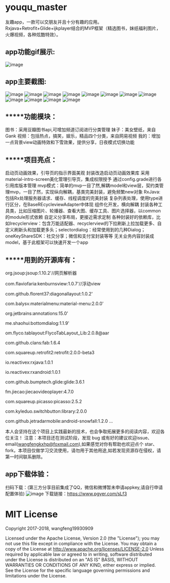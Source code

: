 # youqu_master
友趣app，一款可以交朋友并且十分有趣的应用。Rxjava+Retrofit+Glide+ijkplayer结合的MVP框架（精选图书，妹纸福利图片，火爆视频，各种炫酷特效）。

app功能gif展示:
-------
![image](https://github.com/wangfeng19930909/youqu_master/blob/master/screenshot/app_gif.gif)

app主要截图:
-------

![image](https://github.com/wangfeng19930909/youqu_master/blob/master/screenshot/one.jpg)
![image](https://github.com/wangfeng19930909/youqu_master/blob/master/screenshot/two.jpg)
![image](https://github.com/wangfeng19930909/youqu_master/blob/master/screenshot/three.jpg)
![image](https://github.com/wangfeng19930909/youqu_master/blob/master/screenshot/four.jpg)
![image](https://github.com/wangfeng19930909/youqu_master/blob/master/screenshot/five.jpg)
![image](https://github.com/wangfeng19930909/youqu_master/blob/master/screenshot/six.jpg)
![image](https://github.com/wangfeng19930909/youqu_master/blob/master/screenshot/seven.jpg)
![image](https://github.com/wangfeng19930909/youqu_master/blob/master/screenshot/eight.jpg)
![image](https://github.com/wangfeng19930909/youqu_master/blob/master/screenshot/nine.jpg)
![image](https://github.com/wangfeng19930909/youqu_master/blob/master/screenshot/ten.jpg)
![image](https://github.com/wangfeng19930909/youqu_master/blob/master/screenshot/11.jpg)
![image](https://github.com/wangfeng19930909/youqu_master/blob/master/screenshot/12.jpg)

*****功能模块：
-------

图书：采用豆瓣图书api,可增加频道订阅进行分类管理
妹子：美女壁纸，来自Gank
视频：包括热点，搞笑，娱乐，精品四个分类，来自网易视频
我的：增加一点背景view动画特效和下雪效果，提供分享，日夜模式切换功能

*****项目亮点：
-------

启动页动画效果，引导页的指示界面美观
封装改造启动页动画效果库
采用material-intro-screen美化管理引导页，集成权限授予
通过config.grade进行各引用库版本管理
mvp模式：简单的mvp一目了然,解耦model和view层，契约类管理mvp，一目了然，实现纵向解耦，基类完美封装，避免频繁new对象
RxJava:包括Rx处理服务器请求、缓存、线程调度的完美封装
复杂列表处理，使用type进行区分，在BaseREcycleviewAdapter中体现
组件化开发，横向解耦
封装各种工具类，比如压缩图片、轮播器、查看大图、缓存工具、图片选择器，以common的module形式依赖
自定义分享布局，更接近需求定制
各种封装好的依赖库，比如Irecyclerview：包含万能适配器、recyclerview的下拉刷新上拉加载更多、自定义刷新头和加载更多头；selectordialog：经常使用到的几种Dialog；oneKeyShareSDK：社交分享；微信和支付宝封装等等
无关业务内容封装成model，基于此框架可以快速开发一个app

*****用到的开源库有：
-------

org.jsoup:jsoup:1.10.2'//网页解析器

com.flaviofaria:kenburnsview:1.0.7'//浮动view

com.github.florent37:diagonallayout:1.0.2'

com.balysv.materialmenu:material-menu:2.0.0'

org.jetbrains:annotations:15.0'

me.shaohui:bottomdialog:1.1.9'

om.flyco.tablayout:FlycoTabLayout_Lib:2.0.8@aar

com.github.clans:fab:1.6.4

com.squareup.retrofit2:retrofit:2.0.0-beta3

io.reactivex:rxjava:1.0.1

io.reactivex:rxandroid:1.0.1

com.github.bumptech.glide:glide:3.6.1

fm.jiecao:jiecaovideoplayer:4.7.0

com.squareup.picasso:picasso:2.5.2

com.kyleduo.switchbutton:library:2.0.0

com.github.jetradarmobile:android-snowfall:1.2.0
...


本人会坚持在这个项目上实践最新的技术，也会争取拓展更多的阅读内容，欢迎各位关注！ 注意：本项目还在测试阶段，发现 bug 或有好的建议欢迎issue、email(wangfengkxhp@foxmail.com),如果感觉对你有帮助也欢迎点个 star、fork，本项目仅做学习交流使用，请勿用于其他用途,如若发现资源存在侵权，请第一时间联系删除。

app下载体验：
-------

扫码下载：(第三方分享目前集成了QQ，微信和微博暂未申请appkey,请自行申请配置体验)
![image](https://github.com/wangfeng19930909/youqu_master/blob/master/screenshot/apk_code.png)
下载链接：https://www.pgyer.com/sLf3
 



MIT License
=================================== 
Copyright 2017-2018, wangfeng19930909

   Licensed under the Apache License, Version 2.0 (the "License");
   you may not use this file except in compliance with the License.
   You may obtain a copy of the License at http://www.apache.org/licenses/LICENSE-2.0
   Unless required by applicable law or agreed to in writing, software
   distributed under the License is distributed on an "AS IS" BASIS,
   WITHOUT WARRANTIES OR CONDITIONS OF ANY KIND, either express or implied.
   See the License for the specific language governing permissions and
   limitations under the License.
